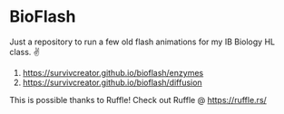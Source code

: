 # BioFlash
Just a repository to run a few old flash animations for my IB Biology HL class. ✌️
1. https://survivcreator.github.io/bioflash/enzymes
2. https://survivcreator.github.io/bioflash/diffusion

This is possible thanks to Ruffle! Check out Ruffle @ https://ruffle.rs/
